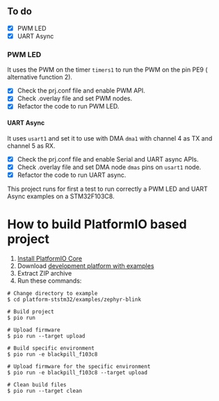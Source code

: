 ## To do

- [x] PWM LED
- [x] UART Async

### PWM LED

It uses the PWM on the timer `timers1` to run the PWM on the pin PE9 ( alternative function 2).

- [x] Check the prj.conf file and enable PWM API.
- [x] Check <BOARD>.overlay file and set PWM nodes.
- [x] Refactor the code to run PWM LED.

#### UART Async

It uses `usart1` and set it to use with DMA `dma1` with channel 4 as TX and channel 5 as RX.

- [x] Check the prj.conf file and enable Serial and UART async APIs.
- [x] Check <BOARD>.overlay file and set DMA node `dmas` pins on `usart1` node.
- [x] Refactor the code to run UART async.

This project runs for first a test to run correctly a PWM LED and UART Async examples on a STM32F103C8.

# How to build PlatformIO based project

1. [Install PlatformIO Core](https://docs.platformio.org/page/core.html)
2. Download [development platform with examples](https://github.com/platformio/platform-ststm32/archive/develop.zip)
3. Extract ZIP archive
4. Run these commands:

```shell
# Change directory to example
$ cd platform-ststm32/examples/zephyr-blink

# Build project
$ pio run

# Upload firmware
$ pio run --target upload

# Build specific environment
$ pio run -e blackpill_f103c8

# Upload firmware for the specific environment
$ pio run -e blackpill_f103c8 --target upload

# Clean build files
$ pio run --target clean
```
